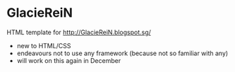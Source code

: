 # GlacieReiN

HTML template for http://GlacieReiN.blogspot.sg/

- new to HTML/CSS
- endeavours not to use any framework (because not so familiar with any)
- will work on this again in December
